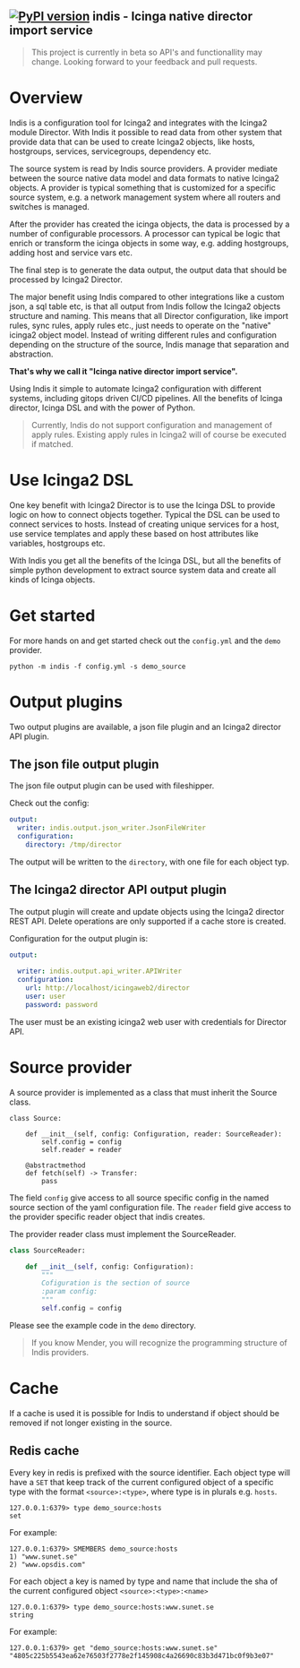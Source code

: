 [![PyPI version](https://badge.fury.io/py/indis.svg)](https://badge.fury.io/py/indis)
indis - Icinga native director import service
----------------------------------------------

> This project is currently in beta so API's and functionallity may change. Looking forward to your feedback and pull
> requests.

# Overview 

Indis is a configuration tool for Icinga2 and integrates with the Icinga2 module Director. 
With Indis it possible to read data from other system that provide data that can be used to create
Icinga2 objects, like hosts, hostgroups, services, servicegroups, dependency etc.

The source system is read by Indis source providers. A provider mediate between the source native data model and 
data formats to native Icinga2 objects. A provider is typical something that is customized for a specific source 
system, e.g. a network management system where all routers and switches is managed. 

After the provider has created the icinga objects, the data is processed by a number of configurable processors. 
A processor can typical be logic that enrich or transform the icinga objects in some way, e.g. adding hostgroups, 
adding host and service vars etc.

The final step is to generate the data output, the output data that should be processed by Icinga2 Director.

The major benefit using Indis compared to other integrations like a custom json, a sql table etc, is that all
output from Indis follow the Icinga2 objects structure and naming. This means that all Director configuration, like 
import rules, sync rules, apply rules etc., just needs to operate on the "native" icinga2 object model. 
Instead of writing different rules and configuration depending on the structure of the source, Indis manage that 
separation and abstraction.

**That's why we call it "Icinga native director import service".**

Using Indis it simple to automate Icinga2 configuration with different systems, including gitops driven CI/CD 
pipelines. All the benefits of Icinga director, Icinga DSL and with the power of Python.

> Currently, Indis do not support configuration and management of apply rules. Existing apply rules in Icinga2 
> will of course be executed if matched.

# Use Icinga2 DSL

One key benefit with Icinga2 Director is to use the Icinga DSL to provide logic on how to connect objects together.
Typical the DSL can be used to connect services to hosts. Instead of creating unique services for a host, 
use service templates and apply these based on host attributes like variables, hostgroups etc.

With Indis you get all the benefits of the Icinga DSL, but all the benefits of simple python development to 
extract source system data and create all kinds of Icinga objects.

# Get started

For more hands on and get started check out the `config.yml` and the `demo` provider.
    
    python -m indis -f config.yml -s demo_source


# Output plugins 

Two output plugins are available, a json file plugin and an Icinga2 director API plugin.

## The json file output plugin

The json file output plugin can be used with fileshipper.

Check out the config:
```yaml
output:
  writer: indis.output.json_writer.JsonFileWriter
  configuration:
    directory: /tmp/director
```
The output will be written to the `directory`, with one file for each object typ.

## The Icinga2 director API output plugin

The output plugin will create and update objects using the Icinga2 director REST API.
Delete operations are only supported if a cache store is created. 

Configuration for the output plugin is:
```yaml
output:
  
  writer: indis.output.api_writer.APIWriter
  configuration:
    url: http://localhost/icingaweb2/director
    user: user
    password: password
```
The user must be an existing icinga2 web user with credentials for Director API.


# Source provider

A source provider is implemented as a class that must inherit the Source class.

```pyhton
class Source:

    def __init__(self, config: Configuration, reader: SourceReader):
        self.config = config
        self.reader = reader

    @abstractmethod
    def fetch(self) -> Transfer:
        pass
```
The field `config` give access to all source specific config in the named source section of the yaml configuration 
file. The `reader` field give access to the provider specific reader object that indis creates.

The provider reader class must implement the SourceReader.

```python
class SourceReader:

    def __init__(self, config: Configuration):
        """
        Cofiguration is the section of source
        :param config:
        """
        self.config = config
```
 
Please see the example code in the `demo` directory.

> If you know Mender, you will recognize the programming structure of Indis providers.

# Cache 
If a cache is used it is possible for Indis to understand if object should be removed if not longer existing in 
the source.

## Redis cache
Every key in redis is prefixed with the source identifier. 
Each object type will have a `SET` that keep track of the current configured object of a specific type 
with the format `<source>:<type>`, where type is in plurals e.g. `hosts`.

    127.0.0.1:6379> type demo_source:hosts
    set

For example:

    127.0.0.1:6379> SMEMBERS demo_source:hosts
    1) "www.sunet.se"
    2) "www.opsdis.com"

For each object a key is named by type and name that include the sha of the current configured object 
`<source>:<type>:<name>`

    127.0.0.1:6379> type demo_source:hosts:www.sunet.se
    string

For example:

    127.0.0.1:6379> get "demo_source:hosts:www.sunet.se"
    "4805c225b5543ea62e76503f2778e2f145908c4a26690c83b3d471bc0f9b3e07"


